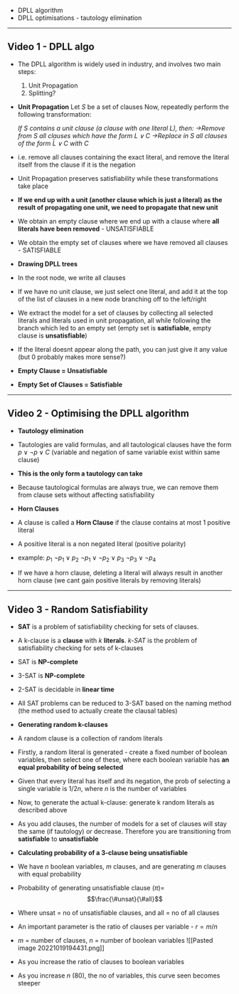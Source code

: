 - DPLL algorithm
- DPLL optimisations - tautology elimination
***
## Video 1 - DPLL algo

- The DPLL algorithm is widely used in industry, and involves two main steps:
	1. Unit Propagation
	2. Splitting?

- **Unit Propagation**
  Let $S$ be a set of clauses
  Now, repeatedly perform the following transformation:


  *If $S$ contains a unit clause (a clause with one literal $L$), then:
	  ->Remove from S all clauses which have the form $L \lor C$
	  ->Replace in S all clauses of the form $\bar{L}\lor C$ with $C$*	  


- i.e. remove all clauses containing the exact literal, and remove the literal itself from the clause if it is the negation
- Unit Propagation preserves satisfiability while these transformations take place
- **If we end up with a unit (another clause which is just a literal) as the result of propagating one unit, we need to propagate that new unit**
- We obtain an empty clause where we end up with a clause where **all literals have been removed** - UNSATISFIABLE
- We obtain the empty set of clauses where we have removed all clauses - SATISFIABLE

- **Drawing DPLL trees**
- In the root node, we write all clauses
- If we have no unit clause, we just select one literal, and add it at the top of the list of clauses in a new node branching off to the left/right

- We extract the model for a set of clauses by collecting all selected literals and literals used in unit propagation, all while following the branch which led to an empty set (empty set is **satisfiable**, empty clause is **unsatisfiable**)
- If the literal doesnt appear along the path, you can just give it any value (but 0 probably makes more sense?)

- **Empty Clause = Unsatisfiable**
- **Empty Set of Clauses = Satisfiable**

***
## Video 2 - Optimising the DPLL algorithm

- **Tautology elimination**
- Tautologies are valid formulas, and all tautological clauses have the form 
	$p \lor \neg p \lor C$ (variable and negation of same variable exist within same clause)
- **This is the only form a tautology can take**
- Because tautological formulas are always true, we can remove them from clause sets without affecting satisfiability



- **Horn Clauses**
- A clause is called a **Horn Clause** if the clause contains at most 1 positive literal
- A positive literal is a non negated literal (positive polarity)
- example:
  $p_1$
  $\neg p_1 \lor p_2$
  $\neg p_1 \lor \neg p_2 \lor p_3$
  $\neg p_3 \lor \neg p_4$
- If we have a horn clause, deleting a literal will always result in another horn clause (we cant gain positive literals by removing literals)

***
## Video 3 - Random Satisfiability

- **SAT** is a problem of satisfiability checking for sets of clauses.
- A k-clause is a **clause** with *k* **literals**. *k-SAT* is the problem of satisfiability checking for sets of k-clauses

- SAT is **NP-complete**
- 3-SAT is **NP-complete**
- 2-SAT is decidable in **linear time**

- All SAT problems can be reduced to 3-SAT based on the naming method (the method used to actually create the clausal tables)

- **Generating random k-clauses**
- A random clause is a collection of random literals
- Firstly, a random literal is generated - create a fixed number of boolean variables, then select one of these, where each boolean variable has **an equal probability of being selected**
- Given that every literal has itself and its negation, the prob of selecting a single variable is $1/2n$, where $n$ is the number of variables
- Now, to generate the actual k-clause: generate k random literals as described above

- As you add clauses, the number of models for a set of clauses will stay the same (if tautology) or decrease. Therefore you are transitioning from **satisfiable** to **unsatisfiable**

- **Calculating probability of a 3-clause being unsatisfiable**
- We have $n$ boolean variables, $m$ clauses, and are generating $m$ clauses with equal probability
- Probability of generating unsatisfiable clause ($\pi$)=
  $$\frac{\#unsat}{\#all}$$
- Where unsat = no of unsatisfiable clauses, and all = no of all clauses
- An important parameter is the ratio of clauses per variable - $r = m/n$
- $m$ = number of clauses, $n$ = number of boolean variables
  ![[Pasted image 20221019194431.png]]
- As you increase the ratio of clauses to boolean variables 
- As you increase $n$ (80), the no of variables, this curve seen becomes steeper